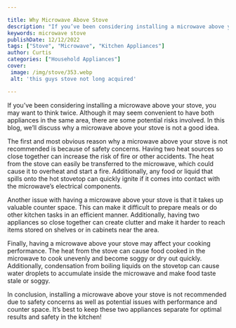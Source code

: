 ```yaml
---

title: Why Microwave Above Stove
description: "If you’ve been considering installing a microwave above your stove, you may want to think twice. Although it may seem convenient t...get more info"
keywords: microwave stove
publishDate: 12/12/2022
tags: ["Stove", "Microwave", "Kitchen Appliances"]
author: Curtis
categories: ["Household Appliances"]
cover: 
 image: /img/stove/353.webp
 alt: 'this guys stove not long acquired'

---
```


If you’ve been considering installing a microwave above your stove, you may want to think twice. Although it may seem convenient to have both appliances in the same area, there are some potential risks involved. In this blog, we’ll discuss why a microwave above your stove is not a good idea.

The first and most obvious reason why a microwave above your stove is not recommended is because of safety concerns. Having two heat sources so close together can increase the risk of fire or other accidents. The heat from the stove can easily be transferred to the microwave, which could cause it to overheat and start a fire. Additionally, any food or liquid that spills onto the hot stovetop can quickly ignite if it comes into contact with the microwave’s electrical components.

Another issue with having a microwave above your stove is that it takes up valuable counter space. This can make it difficult to prepare meals or do other kitchen tasks in an efficient manner. Additionally, having two appliances so close together can create clutter and make it harder to reach items stored on shelves or in cabinets near the area.

Finally, having a microwave above your stove may affect your cooking performance. The heat from the stove can cause food cooked in the microwave to cook unevenly and become soggy or dry out quickly. Additionally, condensation from boiling liquids on the stovetop can cause water droplets to accumulate inside the microwave and make food taste stale or soggy.

In conclusion, installing a microwave above your stove is not recommended due to safety concerns as well as potential issues with performance and counter space. It’s best to keep these two appliances separate for optimal results and safety in the kitchen!
